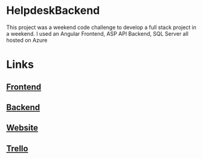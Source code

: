 # HelpdeskBackend

This project was a weekend code challenge to develop a full stack project in a weekend. I used an Angular Frontend, ASP API Backend, SQL Server all hosted on Azure

# Links
## [Frontend](https://github.com/JustinJeoJones/TicketHelpDeskFrontend)
## [Backend](https://github.com/JustinJeoJones/TicketHelpDeskBackend)
## [Website](https://jolly-river-0b1bdd70f.5.azurestaticapps.net/)
## [Trello](https://trello.com/b/7p8shRAB/ticket-help-desk)